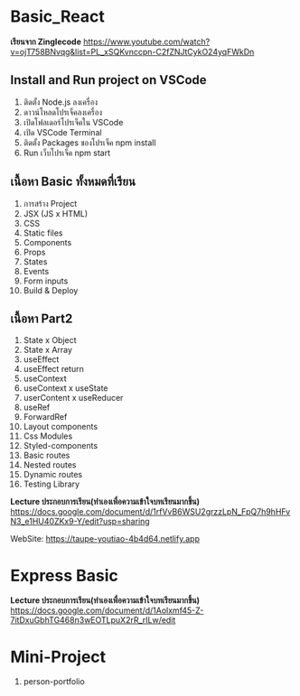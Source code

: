 # Basic_React

**เรียนจาก Zinglecode**
https://www.youtube.com/watch?v=ojT758BNvqg&list=PL_xSQKvnccpn-C2fZNJtCykO24yqFWkDn

## Install and Run project on VSCode
1. ติดตั้ง Node.js ลงเครื่อง
2. ดาวน์โหลดโปรเจ็คลงเครื่อง
3. เปิดโฟลเดอร์โปรเจ็คใน VSCode
4. เปิด VSCode Terminal
5. ติดตั้ง Packages ของโปรเจ็ค npm install
6. Run เว็บโปรเจ็ค npm start

## เนื้อหา Basic ทั้งหมดที่เรียน
1. การสร้าง Project
2. JSX (JS x HTML)
3. CSS
4. Static files
5. Components
6. Props
7. States
8. Events
9. Form inputs
10. Build & Deploy

## เนื้อหา Part2
1. State x Object
2. State x Array
3. useEffect
4. useEffect return
5. useContext
6. useContext x useState
7. userContent x useReducer
8. useRef
9. ForwardRef
10. Layout components
11. Css Modules
12. Styled-components
13. Basic routes
14. Nested routes
15. Dynamic routes
16. Testing Library

**Lecture ประกอบการเรียน(ทำเองเพื่อความเข้าใจบทเรียนมากขึ้น)**
https://docs.google.com/document/d/1rfVvB6WSU2grzzLpN_FpQ7h9hHFvN3_e1HU40ZKx9-Y/edit?usp=sharing

WebSite: https://taupe-youtiao-4b4d64.netlify.app

# Express Basic

**Lecture ประกอบการเรียน(ทำเองเพื่อความเข้าใจบทเรียนมากขึ้น)**
https://docs.google.com/document/d/1Aolxmf45-Z-7itDxuGbhTG468n3wEOTLpuX2rR_rILw/edit

# Mini-Project
1. person-portfolio
